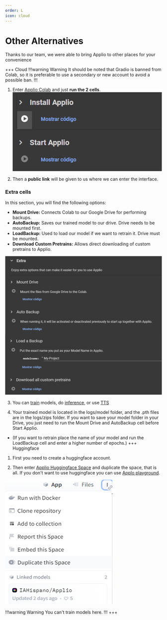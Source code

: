 ```yaml
---
order: L
icon: cloud
---
```


# Other Alternatives
Thanks to our team, we were able to bring Applio to other places for your convenience

+++ Cloud
 !!!warning Warning
 It should be noted that Gradio is banned from Colab, so it is preferable to use a secondary or new account to avoid a possible ban.
 !!!
 1. Enter [Applio Colab](https://colab.research.google.com/github/iahispano/applio/blob/master/assets/Applio.ipynb) and just **run the 2 cells**. 
 ![](../assets/Colab.png)

 2. Then a **public link** will be given to us where we can enter the interface.

 ### Extra cells
 In this section, you will find the following options:

 - **Mount Drive:** Connects Colab to our Google Drive for performing backups.
 - **AutoBackup:** Saves our trained model to our drive. Drive needs to be mounted first.
 - **LoadBackup:** Used to load our model if we want to retrain it. Drive must be mounted.
 - **Download Custom Pretrains:** Allows direct downloading of custom pretrains to Applio.

 ![](../assets/ExtraColab.png)

 3. You can [train](/get-started\training.md/) models, do [inference](/get-started\inferencing.md/), or use [TTS](/get-started\tts.md/)

 4. Your trained model is located in the logs/model folder, and the .pth files are in the logs/zips folder. If you want to save your model folder in your Drive, you just need to run the Mount Drive and AutoBackup cell before Start Applio.

 -  (If you want to retrain place the name of your model and run the LoadBackup cell and enter a higher number of epochs.)
+++ Huggingface
 1. First you need to create a huggingface account.

 2. Then enter [Applio Huggingface Space](https://huggingface.co/spaces/IAHispano/Applio) and duplicate the space, that is all. If you don't want to use huggingface you can use  [Applo playground](https://applio.org/playground).
 
 ![](../assets/Duplicate.png)
 
 !!!warning Warning
 You can't train models here.
 !!!
+++
